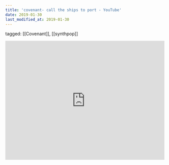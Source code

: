 ```yaml
---
title: 'covenant- call the ships to port - YouTube'
date: 2019-01-30
last_modified_at: 2019-01-30
---
```

tagged: [[Covenant]], [[synthpop]]
<iframe allow="accelerometer; autoplay; clipboard-write; encrypted-media; gyroscope; picture-in-picture" allowfullscreen="" frameborder="0" height="375" id="youtube_iframe" src="https://www.youtube.com/embed/7eDkFlVSwnk?feature=oembed&amp;enablejsapi=1&amp;origin=https://safe.txmblr.com&amp;wmode=opaque" width="500"></iframe>
